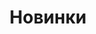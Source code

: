 ---
description: 
title: Новинки
hero: /images/bastien-plu-skbRAi5QqGQ-unsplash 2.jpg
carts:
  - cart:
      heading: электрический карт
      text: январь 2023
      link: /
  - cart:
      heading: универсальный карт
      text: январь 2023
      link: /
imageOne: /images/socket.png
headingOne: ЗАПЧАСТИ
textOne: "Собственное произвоство позволяет в кратчайшие сроки\nнайти замену любой детали карта"
buttonOne:
  text: Подробнее
  link: /ceny
---